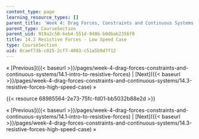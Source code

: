 ```yaml
---
content_type: page
learning_resource_types: []
parent_title: 'Week 4: Drag Forces, Constraints and Continuous Systems'
parent_type: CourseSection
parent_uid: 919a2c50-6eb4-551d-940b-b0dbab2356f0
title: 14.2 Resistive Forces - Low Speed Case
type: CourseSection
uid: 0caef73b-c025-2cf7-4083-c51a5b9d7f12
---
```


« [Previous]({{< baseurl >}}/pages/week-4-drag-forces-constraints-and-continuous-systems/14.1-intro-to-resistive-forces) | [Next]({{< baseurl >}}/pages/week-4-drag-forces-constraints-and-continuous-systems/14.3-resistive-forces-high-speed-case) »

{{< resource 68985564-2e73-75fc-fd01-bb5032b88e2d >}}

« [Previous]({{< baseurl >}}/pages/week-4-drag-forces-constraints-and-continuous-systems/14.1-intro-to-resistive-forces) | [Next]({{< baseurl >}}/pages/week-4-drag-forces-constraints-and-continuous-systems/14.3-resistive-forces-high-speed-case) »